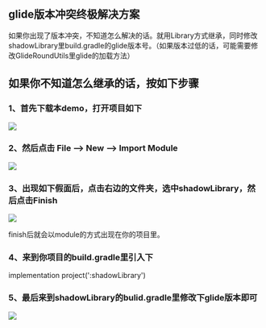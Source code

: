## glide版本冲突终极解决方案
如果你出现了版本冲突，不知道怎么解决的话。就用Library方式继承，同时修改shadowLibrary里build.gradle的glide版本号。（如果版本过低的话，可能需要修改GlideRoundUtils里glide的加载方法）

## 如果你不知道怎么继承的话，按如下步骤
### 1、首先下载本demo，打开项目如下
![](https://github.com/lihangleo2/ShadowLayout/blob/master/glide1.png)


### 2、然后点击 File --> New --> Import Module
![](https://github.com/lihangleo2/ShadowLayout/blob/master/glide2.jpg)


### 3、出现如下假面后，点击右边的文件夹，选中shadowLibrary，然后点击Finish
![](https://github.com/lihangleo2/ShadowLayout/blob/master/glide3.jpg)


finish后就会以module的方式出现在你的项目里。


### 4、来到你项目的build.gradle里引入下
implementation project(':shadowLibrary')


### 5、最后来到shadowLibrary的bulid.gradle里修改下glide版本即可
![](https://github.com/lihangleo2/ShadowLayout/blob/master/glide4.jpg)



